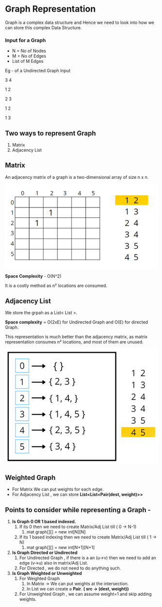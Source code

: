 # Graph Representation 

Graph is a complex data structure and Hence we need to look into how we can store this complex Data Structure.

### Input for a Graph

- N = No of Nodes
- M = No of Edges
- List of M Edges

Eg - of a Undirected Graph Input

3 4

1 2

2 3

1 2

1 3

## Two ways to represent Graph

1. Matrix
2. Adjacency List

## Matrix 

An adjacency matrix of a graph is a two-dimensional array of size n x n.

![img.png](../assets/img_4.png)

**Space Complexity** - O(N^2)

It is a costly method as n² locations are consumed.

## Adjacency List

We store the grpah as a List< List<Adjacent Node> >.

**Space complexity** = O(2xE) for Undirected Graph and O(E) for directed Graph.

This representation is much better than the adjacency matrix, as matrix representation consumes n² locations, 
and most of them are unused.

![img_1.png](img_1.png)

## Weighted Graph

- For Matrix We can put weights for each edge.
- For Adjacency List , we can store **List<List<Pair(dest, weight)>>**

## Points to consider while representing a Graph -

1. **Is Graph 0 OR 1 based indexed.**
   1. If its 0 then we need to create Matrix/Adj List till ( 0 -> N-1)
      1. mat graph[][] = new int[N][N]
   2. If its 1 based indexing then we need to create Matrix/Adj List till ( 1 -> N)
      1. mat graph[][] = new int[N+1][N+1]
2. **Is Graph Directed or Undirected**
   1. For Undirected Graph , if there is a an (u->v) then we need to add an edge (v->u) also in matrix/Adj List.
   2. For Directed , we do not need to do anything such.
3. **Is Graph Weighted or Unweighted**
   1. For Weighted Graph
      1. In Matrix -> We can put weights at the intersection.
      2. In List we can create a **Pair**. **( src -> (dest, weight))**
   2. For Unweighted Graph , we can assume weight=1 and skip adding weights.


